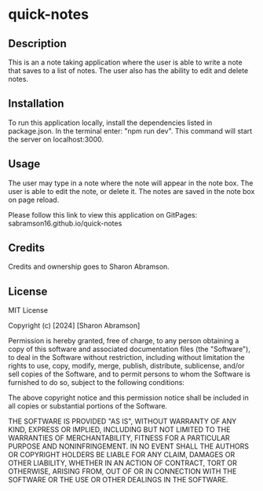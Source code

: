 # quick-notes

## Description

This is an a note taking application where the user is able to write a note that saves to a list of notes. The user also has the ability to edit and delete notes.

## Installation

To run this application locally, install the dependencies listed in package.json. 
In the terminal enter: "npm run dev". This command will start the server on localhost:3000. 

## Usage
The user may type in a note where the note will appear in the note box. The user is able to edit the note, or delete it. The notes are saved in the note box on page reload.

Please follow this link to view this application on GitPages: sabramson16.github.io/quick-notes

## Credits

Credits and ownership goes to Sharon Abramson. 

## License

MIT License

Copyright (c) [2024] [Sharon Abramson]

Permission is hereby granted, free of charge, to any person obtaining a copy
of this software and associated documentation files (the "Software"), to deal
in the Software without restriction, including without limitation the rights
to use, copy, modify, merge, publish, distribute, sublicense, and/or sell
copies of the Software, and to permit persons to whom the Software is
furnished to do so, subject to the following conditions:

The above copyright notice and this permission notice shall be included in all
copies or substantial portions of the Software.

THE SOFTWARE IS PROVIDED "AS IS", WITHOUT WARRANTY OF ANY KIND, EXPRESS OR
IMPLIED, INCLUDING BUT NOT LIMITED TO THE WARRANTIES OF MERCHANTABILITY,
FITNESS FOR A PARTICULAR PURPOSE AND NONINFRINGEMENT. IN NO EVENT SHALL THE
AUTHORS OR COPYRIGHT HOLDERS BE LIABLE FOR ANY CLAIM, DAMAGES OR OTHER
LIABILITY, WHETHER IN AN ACTION OF CONTRACT, TORT OR OTHERWISE, ARISING FROM,
OUT OF OR IN CONNECTION WITH THE SOFTWARE OR THE USE OR OTHER DEALINGS IN THE
SOFTWARE.